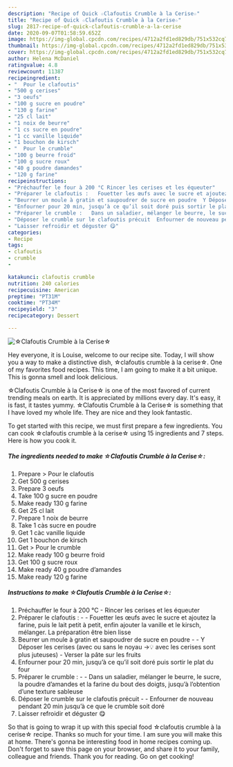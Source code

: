```yaml
---
description: "Recipe of Quick ☆Clafoutis Crumble à la Cerise☆"
title: "Recipe of Quick ☆Clafoutis Crumble à la Cerise☆"
slug: 2817-recipe-of-quick-clafoutis-crumble-a-la-cerise
date: 2020-09-07T01:58:59.652Z
image: https://img-global.cpcdn.com/recipes/4712a2fd1ed829db/751x532cq70/☆clafoutis-crumble-a-la-cerise☆-photo-principale-de-la-recette.jpg
thumbnail: https://img-global.cpcdn.com/recipes/4712a2fd1ed829db/751x532cq70/☆clafoutis-crumble-a-la-cerise☆-photo-principale-de-la-recette.jpg
cover: https://img-global.cpcdn.com/recipes/4712a2fd1ed829db/751x532cq70/☆clafoutis-crumble-a-la-cerise☆-photo-principale-de-la-recette.jpg
author: Helena McDaniel
ratingvalue: 4.8
reviewcount: 11387
recipeingredient:
- "  Pour le clafoutis"
- "500 g cerises"
- "3 oeufs"
- "100 g sucre en poudre"
- "130 g farine"
- "25 cl lait"
- "1 noix de beurre"
- "1 cs sucre en poudre"
- "1 cc vanille liquide"
- "1 bouchon de kirsch"
- "  Pour le crumble"
- "100 g beurre froid"
- "100 g sucre roux"
- "40 g poudre damandes"
- "120 g farine"
recipeinstructions:
- "Préchauffer le four à 200 °C Rincer les cerises et les équeuter"
- "Préparer le clafoutis :   Fouetter les œufs avec le sucre et ajoutez la farine, puis le lait petit à petit, enfin ajouter la vanille et le kirsch, mélanger. La préparation être bien lisse"
- "Beurrer un moule à gratin et saupoudrer de sucre en poudre  Y Déposer les cerises (avec ou sans le noyau -&gt;💡 avec les cerises sont plus juteuses) Verser la pâte sur les fruits"
- "Enfourner pour 20 min, jusqu’à ce qu’il soit doré puis sortir le plat du four"
- "Préparer le crumble :   Dans un saladier, mélanger le beurre, le sucre, la poudre d’amandes et la farine du bout des doigts, jusqu’à l’obtention d’une texture sableuse"
- "Déposer le crumble sur le clafoutis précuit  Enfourner de nouveau pendant 20 min jusqu’à ce que le crumble soit doré"
- "Laisser refroidir et déguster 😋"
categories:
- Recipe
tags:
- clafoutis
- crumble
- 

katakunci: clafoutis crumble  
nutrition: 240 calories
recipecuisine: American
preptime: "PT31M"
cooktime: "PT34M"
recipeyield: "3"
recipecategory: Dessert

---
```



![☆Clafoutis Crumble à la Cerise☆](https://img-global.cpcdn.com/recipes/4712a2fd1ed829db/751x532cq70/☆clafoutis-crumble-a-la-cerise☆-photo-principale-de-la-recette.jpg)

Hey everyone, it is Louise, welcome to our recipe site. Today, I will show you a way to make a distinctive dish, ☆clafoutis crumble à la cerise☆. One of my favorites food recipes. This time, I am going to make it a bit unique. This is gonna smell and look delicious.



☆Clafoutis Crumble à la Cerise☆ is one of the most favored of current trending meals on earth. It is appreciated by millions every day. It's easy, it is fast, it tastes yummy. ☆Clafoutis Crumble à la Cerise☆ is something that I have loved my whole life. They are nice and they look fantastic.


To get started with this recipe, we must first prepare a few ingredients. You can cook ☆clafoutis crumble à la cerise☆ using 15 ingredients and 7 steps. Here is how you cook it.

<!--inarticleads1-->

##### The ingredients needed to make ☆Clafoutis Crumble à la Cerise☆:

1. Prepare  &gt; Pour le clafoutis
1. Get 500 g cerises
1. Prepare 3 oeufs
1. Take 100 g sucre en poudre
1. Make ready 130 g farine
1. Get 25 cl lait
1. Prepare 1 noix de beurre
1. Take 1 càs sucre en poudre
1. Get 1 càc vanille liquide
1. Get 1 bouchon de kirsch
1. Get  &gt; Pour le crumble
1. Make ready 100 g beurre froid
1. Get 100 g sucre roux
1. Make ready 40 g poudre d’amandes
1. Make ready 120 g farine




<!--inarticleads2-->

##### Instructions to make ☆Clafoutis Crumble à la Cerise☆:

1. Préchauffer le four à 200 °C - Rincer les cerises et les équeuter
1. Préparer le clafoutis :  -  - Fouetter les œufs avec le sucre et ajoutez la farine, puis le lait petit à petit, enfin ajouter la vanille et le kirsch, mélanger. La préparation être bien lisse
1. Beurrer un moule à gratin et saupoudrer de sucre en poudre -  - Y Déposer les cerises (avec ou sans le noyau -&gt;💡 avec les cerises sont plus juteuses) - Verser la pâte sur les fruits
1. Enfourner pour 20 min, jusqu’à ce qu’il soit doré puis sortir le plat du four
1. Préparer le crumble :  -  - Dans un saladier, mélanger le beurre, le sucre, la poudre d’amandes et la farine du bout des doigts, jusqu’à l’obtention d’une texture sableuse
1. Déposer le crumble sur le clafoutis précuit -  - Enfourner de nouveau pendant 20 min jusqu’à ce que le crumble soit doré
1. Laisser refroidir et déguster 😋




So that is going to wrap it up with this special food ☆clafoutis crumble à la cerise☆ recipe. Thanks so much for your time. I am sure you will make this at home. There's gonna be interesting food in home recipes coming up. Don't forget to save this page on your browser, and share it to your family, colleague and friends. Thank you for reading. Go on get cooking!

